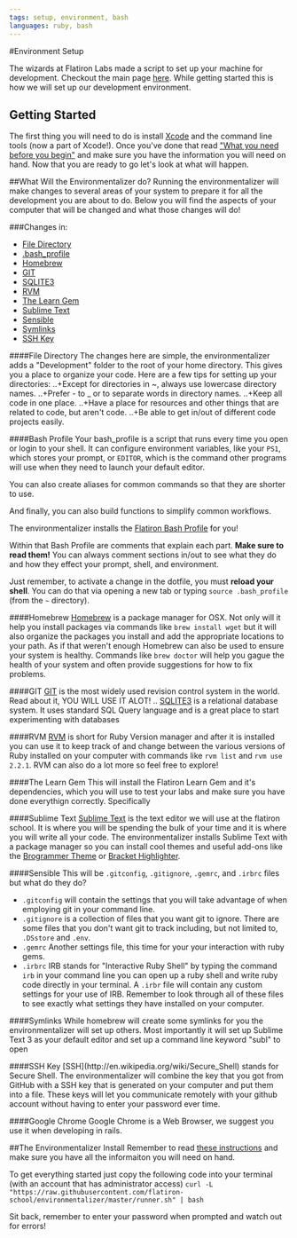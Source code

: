 ```yaml
---
tags: setup, environment, bash
languages: ruby, bash
---
```


#Environment Setup

The wizards at Flatiron Labs made a script to set up your machine for development. Checkout the main page [here](https://github.com/flatiron-school/environmentalizer). While getting started this is how we will set up our development environment.

## Getting Started
The first thing you will need to do is install [Xcode](https://developer.apple.com/xcode/) and the command line tools (now a part of Xcode!). Once you've done that read ["What you need before you begin"](https://github.com/flatiron-school/environmentalizer#what-you-need-before-you-begin) and make sure you have the information you will need on hand. Now that you are ready to go let's look at what will happen.


##What Will the Environmentalizer do?
Running the environmentalizer will make changes to several areas of your system to prepare it for all the development you are about to do. Below you will find the aspects of your computer that will be changed and what those changes will do!

###Changes in:
+ [File Directory](#File-Directory)
+ [.bash_profile](#)
+ [Homebrew](#)
+ [GIT](#)
+ [SQLITE3](#)
+ [RVM](#)
+ [The Learn Gem](#)
+ [Sublime Text](#)
+ [Sensible](#)
+ [Symlinks](#)
+ [SSH Key](#SSH-Key)

<a name="File-Directory"/>
####File Directory
The changes here are simple, the environmentalizer adds a "Development" folder to the root of your home directory. This gives you a place to organize your code.
Here are a few tips for setting up your directories:
..+Except for directories in ~, always use lowercase directory names.
..+Prefer - to _ or to separate words in directory names.
..+Keep all code in one place.
..+Have a place for resources and other things that are related to code, but aren't code.
..+Be able to get in/out of different code projects easily.

####Bash Profile
Your bash_profile is a script that runs every time you open or login to your shell. It can configure environment variables, like your `PS1`, which stores your prompt, or `EDITOR`, which is the command other programs will use when they need to launch your default editor.

You can also create aliases for common commands so that they are shorter to use.

And finally, you can also build functions to simplify common workflows.

The environmentalizer installs the [Flatiron Bash Profile](https://github.com/flatiron-school/dotfiles/blob/master/bash_profile) for you!

Within that Bash Profile are comments that explain each part. **Make sure to read them!** You can always comment sections in/out to see what they do and how they effect your prompt, shell, and environment.

Just remember, to activate a change in the dotfile, you must **reload your shell**. You can do that via opening a new tab or typing `source .bash_profile` (from the `~` directory).

####Homebrew
[Homebrew](http://brew.sh/) is a package manager for OSX. Not only will it help you install packages via commands like `brew install wget` but it will also organize the packages you install and add the appropriate locations to your path. As if that weren't enough Homebrew can also be used to ensure your system is healthy. Commands like `brew doctor` will help you gague the health of your system and often provide suggestions for how to fix problems. 

####GIT
[GIT](http://en.wikipedia.org/wiki/Git_%28software%29) is the most widely used revision control system in the world. Read about it, YOU WILL USE IT ALOT!
.. [SQLITE3](http://en.wikipedia.org/wiki/SQLite) is a relational database system. It uses standard SQL Query language and is a great place to start experimenting with databases

####RVM
[RVM](https://rvm.io/) is short for Ruby Version manager and after it is installed you can use it to keep track of and change between the various versions of Ruby installed on your computer with commands like `rvm list` and `rvm use 2.2.1`. RVM can also do a lot more so feel free to explore!

####The Learn Gem
This will install the Flatiron Learn Gem and it's dependencies, which you will use to test your labs and make sure you have done everythign correctly. Specifically 

####Sublime Text
[Sublime Text]() is the text editor we will use at the flatiron school. It is where you will be spending the bulk of your time and it is where you will write all your code. The environmentalizer installs Sublime Text with a package manager so you can install cool themes and useful add-ons like the [Brogrammer Theme](https://github.com/kenwheeler/brogrammer-theme) or [Bracket Highlighter](https://github.com/facelessuser/BracketHighlighter).

####Sensible
This will be `.gitconfig`, `.gitignore`, `.gemrc`, and `.irbrc` files but what do they do?
+ `.gitconfig` will contain the settings that you will take advantage of when employing git in your command line. 
+ `.gitignore` is a collection of files that you want git to ignore. There are some files that you don't want git to track including, but not limited to, `.DSstore` and `.env`.
+ `.gemrc` Another settings file, this time for your your interaction with ruby gems.
+ `.irbrc` IRB stands for "Interactive Ruby Shell" by typing the command `irb` in your command line you can open up a ruby shell and write ruby code directly in your terminal. A `.irbr` file will contain any custom settings for your use of IRB.
Remember to look through all of these files to see exactly what settings they have installed on your computer.

####Symlinks
While homebrew will create some symlinks for you the environmentalizer will set up others. Most importantly it will set up Sublime Text 3 as your default editor and set up a command line keyword "subl" to open 

<a name="SSH-Key"/>
####SSH Key
[SSH](http://en.wikipedia.org/wiki/Secure_Shell) stands for Secure Shell. The environmentalizer will combine the key that you got from GitHub with a SSH key that is generated on your computer and put them into a file. These keys will let you communicate remotely with your github account without having to enter your password ever time. 

####Google Chrome
Google Chrome is a Web Browser, we suggest you use it when developing in rails.

##The Environmentalizer Install
Remember to read [these instructions](https://github.com/flatiron-school/environmentalizer#what-you-need-before-you-begin) and make sure you have all the informaiton you will need on hand. 

To get everything started just copy the following code into your terminal (with an account that has administrator access)
`curl -L "https://raw.githubusercontent.com/flatiron-school/environmentalizer/master/runner.sh" | bash`

Sit back, remember to enter your password when prompted and watch out for errors!



